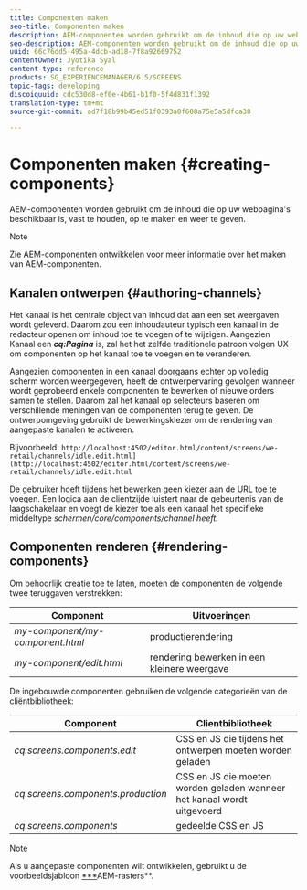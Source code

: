 ```yaml
---
title: Componenten maken
seo-title: Componenten maken
description: AEM-componenten worden gebruikt om de inhoud die op uw webpagina's beschikbaar is, vast te houden, op te maken en weer te geven. Volg deze pagina voor meer informatie over ontwerpkanalen en renderingcomponenten.
seo-description: AEM-componenten worden gebruikt om de inhoud die op uw webpagina's beschikbaar is, vast te houden, op te maken en weer te geven. Volg deze pagina voor meer informatie over ontwerpkanalen en renderingcomponenten.
uuid: 66c76dd5-495a-4dcb-ad18-7f8a92669752
contentOwner: Jyotika Syal
content-type: reference
products: SG_EXPERIENCEMANAGER/6.5/SCREENS
topic-tags: developing
discoiquuid: cdc530d8-ef0e-4b61-b1f0-5f4d831f1392
translation-type: tm+mt
source-git-commit: ad7f18b99b45ed51f0393a0f608a75e5a5dfca30

---
```



# Componenten maken {#creating-components}

AEM-componenten worden gebruikt om de inhoud die op uw webpagina&#39;s beschikbaar is, vast te houden, op te maken en weer te geven.

>[!NOTE]
>
>Zie AEM-componenten ontwikkelen voor meer informatie over het maken van AEM-componenten.

## Kanalen ontwerpen {#authoring-channels}

Het kanaal is het centrale object van inhoud dat aan een set weergaven wordt geleverd. Daarom zou een inhoudauteur typisch een kanaal in de redacteur openen om inhoud toe te voegen of te wijzigen. Aangezien Kanaal een ***cq:Pagina*** is, zal het het zelfde traditionele patroon volgen UX om componenten op het kanaal toe te voegen en te veranderen.

Aangezien componenten in een kanaal doorgaans echter op volledig scherm worden weergegeven, heeft de ontwerpervaring gevolgen wanneer wordt geprobeerd enkele componenten te bewerken of nieuwe orders samen te stellen. Daarom zal het kanaal op selecteurs baseren om verschillende meningen van de componenten terug te geven. De ontwerpomgeving gebruikt de bewerkingskiezer om de rendering van aangepaste kanalen te activeren.

Bijvoorbeeld: `http://localhost:4502/editor.html/content/screens/we-retail/channels/idle.edit.html](http://localhost:4502/editor.html/content/screens/we-retail/channels/idle.edit.html`

De gebruiker hoeft tijdens het bewerken geen kiezer aan de URL toe te voegen. Een logica aan de clientzijde luistert naar de gebeurtenis van de laagschakelaar en voegt de kiezer toe als een kanaal het specifieke middeltype *schermen/core/components/channel heeft.*

## Componenten renderen {#rendering-components}

Om behoorlijk creatie toe te laten, moeten de componenten de volgende twee teruggaven verstrekken:

| **Component** | **Uitvoeringen** |
|---|---|
| *my-component/my-component.html* | productierendering |
| *my-component/edit.html* | rendering bewerken in een kleinere weergave |

De ingebouwde componenten gebruiken de volgende categorieën van de cliëntbibliotheek:

| **Component** | **Clientbibliotheek** |
|---|---|
| *cq.screens.components.edit* | CSS en JS die tijdens het ontwerpen moeten worden geladen |
| *cq.screens.components.production* | CSS en JS die moeten worden geladen wanneer het kanaal wordt uitgevoerd |
| *cq.screens.components* | gedeelde CSS en JS |

>[!NOTE]
>
>Als u aangepaste componenten wilt ontwikkelen, gebruikt u de voorbeeldsjabloon [***](https://github.com/Adobe-Marketing-Cloud/aem-screens-component-template)AEM-rasters**.

